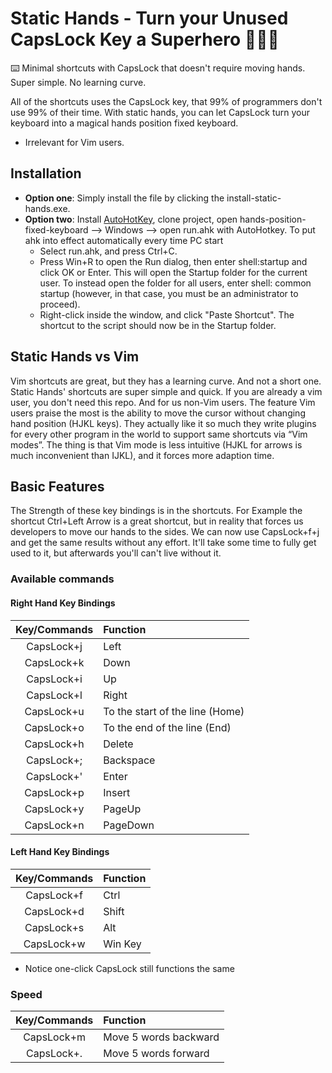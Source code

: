 # Static Hands - Turn your Unused CapsLock Key a Superhero 🦸‍♂️🚀

⌨️ Minimal shortcuts with CapsLock that doesn't require moving hands. Super simple. No learning curve.

All of the shortcuts uses the CapsLock key, that 99% of programmers don't use 99% of their time. With static hands, you can let CapsLock turn your keyboard into a magical hands position fixed keyboard.

* Irrelevant for Vim users.

## Installation

* **Option one**: Simply install the file by clicking the install-static-hands.exe.
* **Option two**: Install [AutoHotKey](https://www.autohotkey.com/), clone project, open hands-position-fixed-keyboard --> Windows --> open run.ahk with AutoHotkey. To put ahk into effect automatically every time PC start
  * Select run.ahk, and press Ctrl+C.
  * Press Win+R to open the Run dialog, then enter shell:startup and click OK or Enter. This will open the Startup folder for the current user. To instead open the folder for all users, enter shell: common startup (however, in that case, you must be an administrator to proceed).
  * Right-click inside the window, and click "Paste Shortcut". The shortcut to the script should now be in the Startup folder.

## Static Hands vs Vim

Vim shortcuts are great, but they has a learning curve. And not a short one. Static Hands' shortcuts are super simple and quick. If you are already a vim user, you don't need this repo. And for us non-Vim users. The feature Vim users praise the most is the ability to move the cursor without changing hand position (HJKL keys). They actually like it so much they write plugins for every other program in the world to support same shortcuts via “Vim modes”. The thing is that Vim mode is less intuitive (HJKL for arrows is much inconvenient than IJKL), and it forces more adaption time. 

## Basic Features

The Strength of these key bindings is in the shortcuts.
For Example the shortcut Ctrl+Left Arrow is a great shortcut, but in reality that forces us developers to move our hands to the sides. We can now use CapsLock+f+j and get the same results without any effort. It'll take some time to fully get used to it, but afterwards you'll can't live without it.

### Available commands

#### Right Hand Key Bindings
|Key/Commands|Function|
|:----------:|:-------|
|CapsLock+j|Left|
|CapsLock+k|Down|
|CapsLock+i|Up|
|CapsLock+l|Right|
|CapsLock+u| To the start of the line (Home)|
|CapsLock+o| To the end of the line (End)|
|CapsLock+h| Delete|
|CapsLock+;| Backspace|
|CapsLock+'| Enter|
|CapsLock+p| Insert|
|CapsLock+y| PageUp|
|CapsLock+n| PageDown|

#### Left Hand Key Bindings
|Key/Commands|Function|
|:----------:|:-------|
|CapsLock+f|Ctrl|
|CapsLock+d|Shift|
|CapsLock+s|Alt|
|CapsLock+w|Win Key|


* Notice one-click CapsLock still functions the same

### Speed

|Key/Commands|Function|
|:----------:|:-------|
|CapsLock+m| Move 5 words backward|
|CapsLock+.| Move 5 words forward|
